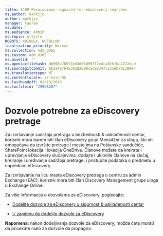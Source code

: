 ```yaml
---
title: 1489-Permissions-required-for-ediscovery-searches
ms.author: markjjo
author: markjjo
manager: lauraw
ms.date: ''
ms.audience: Admin
ms.topic: article
ROBOTS: NOINDEX, NOFOLLOW
localization_priority: Normal
ms.collection: Adm_O365
ms.custom: Adm_O365
ms.assetid: ''
ms.openlocfilehash: db995e70953bd3d03d99772e4ca0f6fba4722ecd
ms.sourcegitcommit: 6bd248764239282688cac98347c2356b701389e4
ms.translationtype: MT
ms.contentlocale: sr-Latn-RS
ms.lasthandoff: 02/13/2019
ms.locfileid: "29968287"
---
```

# <a name="permissions-required-for-ediscovery-searches"></a>Dozvole potrebne za eDiscovery pretrage

Za izvršavanje sadržaja pretraga u bezbednosti & usklađenosti centar, korisnik mora barem biti član eDiscovery grupi Menadžer za ulogu, što im omogućava da izvršite pretrage i mesto ima na Poštanske sandučiće, SharePoint lokacija i lokacija OneDrive. Članove možete da kreirate i upravljanje eDiscovery slučajevima, dodajte i uklonite članove na slučaj, kreiranje i uređivanje sadržaja pretrage, i pristupite podataka o predmetu u naprednim eDiscovery.

Za izvršavanje na licu mesta eDiscovery pretraga u centru za admin Exchange (EAC), korisnik mora biti član Discovery Management grupe uloga u Exchange Online.

Za više informacija o dozvolama za eDiscovery, pogledajte: 

- [Dodelite dozvole za eDiscovery u sigurnost & usklađenosti centar](https://docs.microsoft.com/office365/securitycompliance/assign-ediscovery-permissions)

- [U zamjenu da dodelite dozvole za eDiscovery](https://docs.microsoft.com/exchange/security-and-compliance/in-place-ediscovery/assign-ediscovery-permissions)

**Napomena**: nakon dodeljivanja dozvole za eDiscovery, možda ćete morati da pricekate malo za dozvole da propagira.
